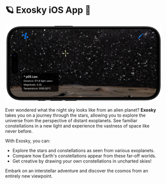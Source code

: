 # 🪐 Exosky iOS App 📱
![Alt text](./Data/image/preview.png)

Ever wondered what the night sky looks like from an alien planet? **Exosky** takes you on a journey through the stars, allowing you to explore the universe from the perspective of distant exoplanets. See familiar constellations in a new light and experience the vastness of space like never before.

With Exosky, you can:

- Explore the stars and constellations as seen from various exoplanets.
- Compare how Earth's constellations appear from these far-off worlds.
- Get creative by drawing your own constellations in uncharted skies!

Embark on an interstellar adventure and discover the cosmos from an entirely new viewpoint.